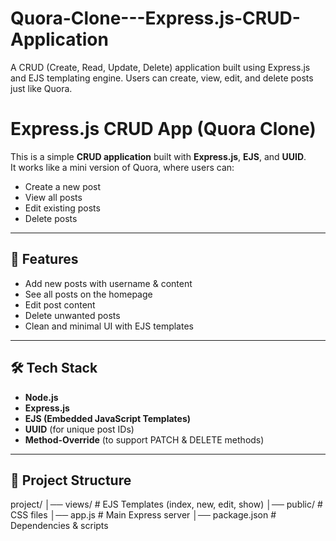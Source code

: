 # Quora-Clone---Express.js-CRUD-Application
A  CRUD (Create, Read, Update, Delete) application built using Express.js and EJS templating engine. Users can create, view, edit, and delete posts just like Quora.


# Express.js CRUD App (Quora Clone)

This is a simple **CRUD application** built with **Express.js**, **EJS**, and **UUID**.  
It works like a mini version of Quora, where users can:
- Create a new post
- View all posts
- Edit existing posts
- Delete posts

---

## 🚀 Features
- Add new posts with username & content
- See all posts on the homepage
- Edit post content
- Delete unwanted posts
- Clean and minimal UI with EJS templates

---

## 🛠️ Tech Stack
- **Node.js**
- **Express.js**
- **EJS (Embedded JavaScript Templates)**
- **UUID** (for unique post IDs)
- **Method-Override** (to support PATCH & DELETE methods)

---

## 📂 Project Structure

project/
│── views/ # EJS Templates (index, new, edit, show)
│── public/ # CSS files
│── app.js # Main Express server
│── package.json # Dependencies & scripts
